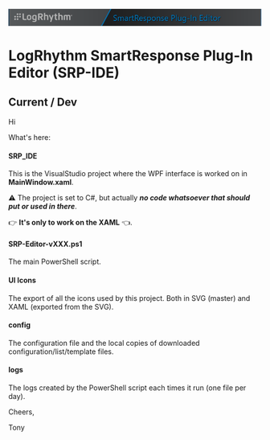 ![LogRhythm / SmartResponse Plug-In Editor](/Banner.png "LogRhythm SmartResponse Plug-In Editor")
# LogRhythm SmartResponse Plug-In Editor (SRP-IDE)
## Current / Dev

Hi

What's here:

#### **SRP_IDE**
This is the VisualStudio project where the WPF interface is worked on in **MainWindow.xaml**.

:warning: The project is set to C#, but actually **_no code whatsoever that should put or used in there_**.

:point_right: **It's only to work on the XAML** :point_left:.

#### **SRP-Editor-vXXX.ps1**
The main PowerShell script.

#### **UI Icons**
The export of all the icons used by this project. Both in SVG (master) and XAML (exported from the SVG).

#### **config**
The configuration file and the local copies of downloaded configuration/list/template files.

#### **logs**
The logs created by the PowerShell script each times it run (one file per day).

Cheers,

 Tony
 